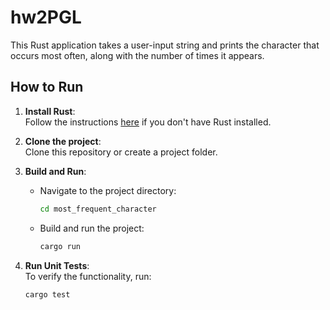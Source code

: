 # hw2PGL

This Rust application takes a user-input string and prints the character that occurs most often, along with the number of times it appears.

## How to Run

1. **Install Rust**:  
   Follow the instructions [here](https://www.rust-lang.org/tools/install) if you don't have Rust installed.

2. **Clone the project**:  
   Clone this repository or create a project folder.

3. **Build and Run**:  
   - Navigate to the project directory:
     ```bash
     cd most_frequent_character
     ```
   - Build and run the project:
     ```bash
     cargo run
     ```

4. **Run Unit Tests**:  
   To verify the functionality, run:
   ```bash
   cargo test
